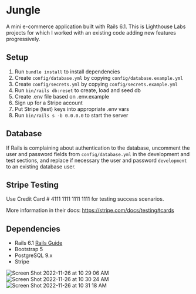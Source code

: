 # Jungle

A mini e-commerce application built with Rails 6.1. This is Lighthouse Labs projects for which I worked with an existing code adding new features progressively. 

## Setup

1. Run `bundle install` to install dependencies
2. Create `config/database.yml` by copying `config/database.example.yml`
3. Create `config/secrets.yml` by copying `config/secrets.example.yml`
4. Run `bin/rails db:reset` to create, load and seed db
5. Create .env file based on .env.example
6. Sign up for a Stripe account
7. Put Stripe (test) keys into appropriate .env vars
8. Run `bin/rails s -b 0.0.0.0` to start the server

## Database

If Rails is complaining about authentication to the database, uncomment the user and password fields from `config/database.yml` in the development and test sections, and replace if necessary the user and password `development` to an existing database user.

## Stripe Testing

Use Credit Card # 4111 1111 1111 1111 for testing success scenarios.

More information in their docs: <https://stripe.com/docs/testing#cards>

## Dependencies

- Rails 6.1 [Rails Guide](http://guides.rubyonrails.org/v6.1/)
- Bootstrap 5
- PostgreSQL 9.x
- Stripe

![Screen Shot 2022-11-26 at 10 29 06 AM](https://user-images.githubusercontent.com/75033003/204096665-0444b7aa-f860-408f-b80a-8b574cf4278b.png)
![Screen Shot 2022-11-26 at 10 30 24 AM](https://user-images.githubusercontent.com/75033003/204096670-6442aef3-01ba-4c9a-8cef-ee913658594c.png)
![Screen Shot 2022-11-26 at 10 31 18 AM](https://user-images.githubusercontent.com/75033003/204096677-9a3bbf29-6323-4a06-b466-3ac660769cb0.png)




